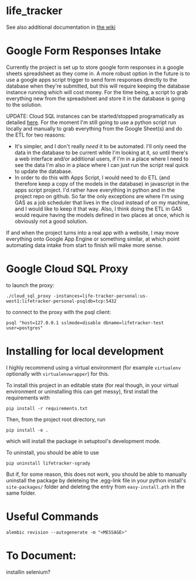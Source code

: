 # life_tracker
See also additional documentation in [the wiki](https://github.com/SeanGrady/life_tracker/wiki)

# Google Form Responses Intake

Currently the project is set up to store google form responses in a google sheets spreadsheet as they come in. A more robust option in the future is to use a google apps script trigger to send form responses directly to the database when they're submitted, but this will require keeping the database instance running which will cost money. For the time being, a script to grab everything new from the spreadsheet and store it in the database is going to the solution.

UPDATE: Cloud SQL instances can be started/stopped programatically as detailed [here](https://cloud.google.com/sql/docs/postgres/start-stop-restart-instance). For the moment I'm still going to use a python script run locally and manually to grab everything from the Google Sheet(s) and do the ETL for two reasons:

* It's simpler, and I don't really _need_ it to be automated. I'll only need the data in the database to be current while I'm looking at it, so until there's a web interface and/or additional users, if I'm in a place where I need to see the data I'm also in a place where I can just run the script real quick to update the database.
* In order to do this with Apps Script, I would need to do ETL (and therefore keep a copy of the models in the database) in javascript in the apps script project. I'd rather have everything in python and in the project repo on github. So far the only exceptions are where I'm using GAS as a job scheduler that lives in the cloud instead of on my machine, and I would like to keep it that way. Also, I think doing the ETL in GAS would require having the models defined in two places at once, which is obviously not a good solution.

If and when the project turns into a real app with a website, I may move everything onto Google App Engine or something similar, at which point automating data intake from start to finish will make more sense.

# Google Cloud SQL Proxy
to launch the proxy:

```
./cloud_sql_proxy -instances=life-tracker-personal:us-west1:lifetracker-personal-psqldb=tcp:5432
```

to connect to the proxy with the psql client:

```
psql "host=127.0.0.1 sslmode=disable dbname=lifetracker-test user=postgres"
```

# Installing for local development

I highly recommend using a virtual environment (for example `virtualenv` optionally with `virtualenvwrapper`) for this.

To install this project in an editable state (for real though, in your virtual environment or uninstalling this can get messy), first install the requirements with

```
pip install -r requirements.txt
```

Then, from the project root directory, run

```
pip install -e .
```

which will install the package in setuptool's development mode.

To uninstall, you should be able to use

```
pip uninstall lifetracker-sgrady
```

But if, for some reason, this does not work, you should be able to manually uninstall the package by deleteing the .egg-link file in your python install's `site-packages/` folder and deleting the entry from `easy-install.pth` in the same folder.

# Useful Commands
`alembic revision --autogenerate -m "<MESSAGE>"`

# To Document:

installin selenium?
